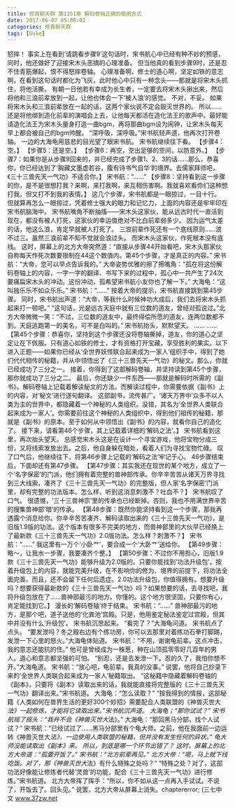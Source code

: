 ```yaml
---
title: 修真聊天群 第1251章 解码卷轴正确的使用方式
date: 2017-06-07 05:00:02
categories: 修真聊天群
tags: [Duke]
---
```


怒摔！
事实上在看到‘请跳看步骤9’这句话时，宋书航心中已经有种不妙的预感，同时，他还做好了迎接宋木头恶搞的心理准备。
但当他真的看到步骤9时，还是忍不住青筋爆起，恨不得怒摔卷轴。
心理准备啊、修士的道心啊，坚定如铁的意志啊，在看到这句话时都化为飞灰，此时他心中只有一种念头——那就是将宋木头抓住，将他活撕。
有朝一日他若有幸成为长生者，一定要去将宋木头揪出来，然后将他和三浪前辈放到一起，让他也体会一下‘被人浪’的感觉。
不对，不妥。
如果将宋木头和三浪前辈放在一起的话，这两个家伙说不定会毁灭世界的。
所以……还是将他绑到造化前辈的演唱会上去，让他每天都活在造化法王的歌声中。最好能请造化法王为宋木头量身打造一曲bgm，再将那曲bgm设为闹钟，让宋木头每天早上都会被自己的bgm帅醒。
“深呼吸，深呼吸。”宋书航轻声道，他再次打开卷轴。
一边的大海龟用慈悲的目光望了眼宋书航。
宋书航继续往下看。
【步骤4：空。】
【步骤5：还是空。】
【步骤6：再空，空出足够的空间，以防意外。】
【步骤7：如果你是从步骤9回来的，并已经完成了步骤1、2、3的话……那么，恭喜你，你已经达到了‘胸藏文墨虚若谷，腹有诗书气自华’的境界。去儒家拜师吧，《三十三兽先天一气功》不适合你。】
宋书航：“……”
【步骤8：坚持看到这一步骤的你，是不是很想打我？来啊，来打我啊，来互相伤害啊。我就喜欢看你们这种想打我，但又打不到我的表情。】
这几个步骤，宋书航都是一眼掠过，一目十行。
但就算再怎么一眼掠过，凭着修士强大的眼力和记忆力，上面的内容还是牢牢印在宋书航脑海中。
宋书航嘴角不断抽搐——宋木头这家伙，能从远古时代一直活到现在，都没有被人打死，这家伙的幸运值绝对不比白前辈弱多少。
因为运气太差的话，他这么浪，肯定早就被人打死了。
三浪前辈作死还有一个底线原则……浪不过三。虽然三浪前辈不知不觉就会浪过头。
而宋木头这家伙，作死根本没有底线。
这时，屏幕上的北方大帝突然道：“直接从步骤44开始看吧，宋木头那家伙自称每天作死次数要限制在44这个数值内。第45个步骤，才是真正的内容。”
宋书航：“大帝，您可以早点告诉我的。”
大帝姿势优雅的擦了擦嘴角：“孤在将这份解码卷轴上的内容，一字一字的翻译、书写下来的过程中，孤心中一共产生了24次要痛扁宋木头的冲动。这份冲动，孤希望宋书航小友你也了解一下。”
大海龟：“这叫独乐乐不如众乐乐。”
宋书航：“……”
按着大帝的提示，宋书航直接跳到第45步骤。
同时，宋书航出声道：“大帝，等我什么时候神功大成后，我们去将宋木头抓起来打一顿吧。”
“这句话，光是远古天庭中就有三位数的道友，曾经对孤说过。”北方大帝微微一笑：“不过，三位数的道友中，最终得偿所愿的道友，连两位数都不到。天庭逃跑第一的美名，可不是白叫的。”
宋书航抬头，默默望天。
……
……
【第45个步骤：恭喜你，坚持到这个步骤还没将卷轴撕掉，道友，你的道心之坚定让在下佩服。只有道心如铁的修士，才有资格打开宝藏，享受胜利的果实。以下进入正题——如果你已经从‘全世界妖怪联合起来成为一家人’组织手中，得到了她们代代相传的秘籍，并从中领悟出了《三十三兽先天一气功》的秘文。那么，你就已经成功了三分之一。
接着，你得到了这部解码卷轴，并坚持读到第45个步骤，那你就成功了三分之二。
最后，你还缺少一件东西——那就是解码时所需的《副书》。解码卷轴上记载着解读秘文的方法。而解读过程中，你需要依据《副书》上的内容，对‘秘文’进行逐句翻译。
这部副书，流传甚广。‘诸天万界中’众多不以人类为主的世界中，都隐藏着一个神秘的人类组织。没错，其名为‘全世界人类联合起来成为一家人’。你需要前往这个神秘的人类组织中，得到他们祖传的秘籍，那就是《副书》的原本。至于如何从中领悟出《副书》的内容，就看你自己的造化了。
接下来，请看第46个步骤，其上记载着详细的‘解码之法’。】
宋书航看到这里，再次抬头望天。
总感觉宋木头这是在设计一个寻宝游戏，他将宝物分成三份，又将线索发放出去。之后，他自身躲在暗处，看着人们为寻找宝物忙碌。
叹了口气后，他继续往下，将第46步骤上记载的‘解码之法’牢记于心。
46步骤结束后，下面却还有第47步骤。
【第47步骤：其实我还在现世的某个地方，成立了一个‘名字保密’的门派，他们拥有着完整的兽神部传承。你辛辛苦苦从诸天万界寻找到三大线索，凑齐了《三十三兽先天一气功》的完整版，但人家‘名字保密’门派里，却有完整的功法版本。怎么样，听到这消息刺激不？吐血不？】
宋书航叹了口气。
很遗憾，‘三十三兽神宗’里的传承也已经断掉。否则，我也不用满世界辛苦的搜集兽神部‘暗’的传承。
【第48步骤：既然你能坚持看到这一个步骤，那我再透露个消息给你。你辛辛苦苦凑齐、解码读取出来的《三十三兽先天一气功》，是旧版1.9版的功法。这个版本有很多不完美的地方，而兽神部里的大伙早已经换上了最新款《三十三兽先天一气功》2.0版功法。怎么样？刺激不？】
宋书航：“……”
我这里有一万个‘小卧艹’，要合成一个‘大卧艹’送给你。
【第49步骤：略～，让我水一步骤，我要凑齐个整。】
【第50步骤：不过你不用担心，旧版1.9款《三十三兽先天一气功》能够升级为2.0版的。只要你能找到‘功法升级包’，按着升级包上的内容，就能完美升级，在不影响你的修为、境界的前提下，将功法全面完善。而且，还不会留下任何后遗症。2.0功法升级包，你值得拥有。想要升级吗？想要获得最新款的《三十三兽先天一气功》吗？如果想要的话，去寻找吧，我将升级包放在了……兽神部最污的地方。你懂的。这个地方很坚固，只要你有心，肯定能找到它。】
漫长的‘解码卷轴’终于结束。
宋书航：“……”
兽神部最污的地方，是那个吧，道子送他的‘化粪池’宫殿。只是，他用鉴定秘法鉴定过宫殿，但其中并没有什么‘升级包’。
宋书航沉思起来。
“看完了？”大海龟问道。
宋书航点了点头。
“要发泄吗？冬之殿右边有个练功房，你可以去那里对着练功石拳打脚踢，发泄一下心里的怒火。”大海龟体贴道。
宋书航：“不用，谢谢龟前辈。这点冲击，我的意志还能抗的住。”
他可是曾经成为一株葱，种在山顶孤零零好几百年的男人。道心和意志都坚强的可怕。
“别忍，还是去发泄一下。忍的久了，我怕你想不开。”大海龟道。
宋书航：“放心吧，龟前辈。我真的没事。”
说罢，他将自己抄录下来的‘全世界人类联合起来成为一家人’秘籍取出。
“这秘籍中隐藏着解码卷轴的《副本》，只要将《副本》读取出来的话，我就能直接将完整版的《三十三兽先天一气功》翻译出来。”宋书航道。
大海龟：“怎么读取？”
“按我得到的情报，这部秘籍《人类如何在兽界生活的更好300个妙招》需要配合人类联盟的《神兽灭世大*法》一起修炼，才能将它读取出来。”宋书航沉声道。
大海龟；“那你试试？”
宋书航摇了摇头：“我并不会《神兽灭世大*法》。”
大海龟：“那回黑马分部，找个人试试？”
宋书航：“已经试过了……黑马分部里有个龟大师。之前，他在我面前一边运转《神兽灭世大*法》，一边使用人类联盟的秘籍，但并没有发生任何的异状。”
龟大师没能读取出《副本》来。
所以，到底是哪一个环节出错了？
这时，屏幕上的北方大帝道：“孤要开饭了。”
宋书航：“北方前辈再见。”
北方大帝：“嗯，马上就下线吃饭。对了，那《神兽灭世大*法》有什么特殊之处吗？”
“特殊之处？对了，这部功法好像能让修炼者代替‘灵兽’的功能，配合《三十三兽先天一气功》进行修炼。”宋书航道。
北方大帝挥了挥手：“所以，你不如从这一点再入手试试。不说了，开饭去了。回头见。”
说罢，北方大帝从屏幕上消失。chaptererror;
(三七中文 www.37zw.net